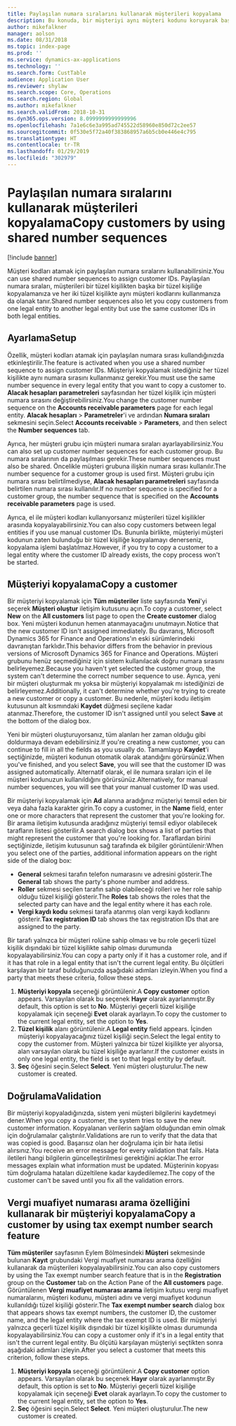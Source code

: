 ```yaml
---
title: Paylaşılan numara sıralarını kullanarak müşterileri kopyalama
description: Bu konuda, bir müşteriyi aynı müşteri kodunu koruyarak başka bir tüzel kişiliğe kopyalamak için paylaşılan numara sıralarının nasıl kullanılacağı açıklanmaktadır.
author: mikefalkner
manager: aolson
ms.date: 08/31/2018
ms.topic: index-page
ms.prod: ''
ms.service: dynamics-ax-applications
ms.technology: ''
ms.search.form: CustTable
audience: Application User
ms.reviewer: shylaw
ms.search.scope: Core, Operations
ms.search.region: Global
ms.author: mikefalkner
ms.search.validFrom: 2018-10-31
ms.dyn365.ops.version: 8.0999999999999996
ms.openlocfilehash: 7a1e6c6e3a995ad745522d58960e850d72c2ee57
ms.sourcegitcommit: 0f530e5f72a40f383868957a6b5cb0e446e4c795
ms.translationtype: HT
ms.contentlocale: tr-TR
ms.lasthandoff: 01/29/2019
ms.locfileid: "302979"
---
```

# <a name="copy-customers-by-using-shared-number-sequences"></a><span data-ttu-id="8dea2-103">Paylaşılan numara sıralarını kullanarak müşterileri kopyalama</span><span class="sxs-lookup"><span data-stu-id="8dea2-103">Copy customers by using shared number sequences</span></span>

[!include [banner](../includes/banner.md)]

<span data-ttu-id="8dea2-104">Müşteri kodları atamak için paylaşılan numara sıralarını kullanabilirsiniz.</span><span class="sxs-lookup"><span data-stu-id="8dea2-104">You can use shared number sequences to assign customer IDs.</span></span> <span data-ttu-id="8dea2-105">Paylaşılan numara sıraları, müşterileri bir tüzel kişilikten başka bir tüzel kişiliğe kopyalamanıza ve her iki tüzel kişilikte aynı müşteri kodlarını kullanmanıza da olanak tanır.</span><span class="sxs-lookup"><span data-stu-id="8dea2-105">Shared number sequences also let you copy customers from one legal entity to another legal entity but use the same customer IDs in both legal entities.</span></span>

## <a name="setup"></a><span data-ttu-id="8dea2-106">Ayarlama</span><span class="sxs-lookup"><span data-stu-id="8dea2-106">Setup</span></span>

<span data-ttu-id="8dea2-107">Özellik, müşteri kodları atamak için paylaşılan numara sırası kullandığınızda etkinleştirilir.</span><span class="sxs-lookup"><span data-stu-id="8dea2-107">The feature is activated when you use a shared number sequence to assign customer IDs.</span></span> <span data-ttu-id="8dea2-108">Müşteriyi kopyalamak istediğiniz her tüzel kişilikte aynı numara sırasını kullanmanız gerekir.</span><span class="sxs-lookup"><span data-stu-id="8dea2-108">You must use the same number sequence in every legal entity that you want to copy a customer to.</span></span> <span data-ttu-id="8dea2-109">**Alacak hesapları parametreleri** sayfasından her tüzel kişilik için müşteri numara sırasını değiştirebilirsiniz.</span><span class="sxs-lookup"><span data-stu-id="8dea2-109">You change the customer number sequence on the **Accounts receivable parameters** page for each legal entity.</span></span> <span data-ttu-id="8dea2-110">**Alacak hesapları** \> **Parametreler**'i ve ardından **Numara sıraları** sekmesini seçin.</span><span class="sxs-lookup"><span data-stu-id="8dea2-110">Select **Accounts receivable** \> **Parameters**, and then select the **Number sequences** tab.</span></span>

<span data-ttu-id="8dea2-111">Ayrıca, her müşteri grubu için müşteri numara sıraları ayarlayabilirsiniz.</span><span class="sxs-lookup"><span data-stu-id="8dea2-111">You can also set up customer number sequences for each customer group.</span></span> <span data-ttu-id="8dea2-112">Bu numara sıralarının da paylaşılması gerekir.</span><span class="sxs-lookup"><span data-stu-id="8dea2-112">These number sequences must also be shared.</span></span> <span data-ttu-id="8dea2-113">Öncelikle müşteri grubuna ilişkin numara sırası kullanılır.</span><span class="sxs-lookup"><span data-stu-id="8dea2-113">The number sequence for a customer group is used first.</span></span> <span data-ttu-id="8dea2-114">Müşteri grubu için numara sırası belirtilmediyse, **Alacak hesapları parametreleri** sayfasında belirtilen numara sırası kullanılır.</span><span class="sxs-lookup"><span data-stu-id="8dea2-114">If no number sequence is specified for a customer group, the number sequence that is specified on the **Accounts receivable parameters** page is used.</span></span>

<span data-ttu-id="8dea2-115">Ayrıca, el ile müşteri kodları kullanıyorsanız müşterileri tüzel kişilikler arasında kopyalayabilirsiniz.</span><span class="sxs-lookup"><span data-stu-id="8dea2-115">You can also copy customers between legal entities if you use manual customer IDs.</span></span> <span data-ttu-id="8dea2-116">Bununla birlikte, müşteriyi müşteri kodunun zaten bulunduğu bir tüzel kişiliğe kopyalamayı denerseniz, kopyalama işlemi başlatılmaz.</span><span class="sxs-lookup"><span data-stu-id="8dea2-116">However, if you try to copy a customer to a legal entity where the customer ID already exists, the copy process won't be started.</span></span>

## <a name="copy-a-customer"></a><span data-ttu-id="8dea2-117">Müşteriyi kopyalama</span><span class="sxs-lookup"><span data-stu-id="8dea2-117">Copy a customer</span></span>

<span data-ttu-id="8dea2-118">Bir müşteriyi kopyalamak için **Tüm müşteriler** liste sayfasında **Yeni**'yi seçerek **Müşteri oluştur** iletişim kutusunu açın.</span><span class="sxs-lookup"><span data-stu-id="8dea2-118">To copy a customer, select **New** on the **All customers** list page to open the **Create customer** dialog box.</span></span> <span data-ttu-id="8dea2-119">Yeni müşteri kodunun hemen atanmayacağını unutmayın.</span><span class="sxs-lookup"><span data-stu-id="8dea2-119">Notice that the new customer ID isn't assigned immediately.</span></span> <span data-ttu-id="8dea2-120">Bu davranış, Microsoft Dynamics 365 for Finance and Operations'ın eski sürümlerindeki davranıştan farklıdır.</span><span class="sxs-lookup"><span data-stu-id="8dea2-120">This behavior differs from the behavior in previous versions of Microsoft Dynamics 365 for Finance and Operations.</span></span> <span data-ttu-id="8dea2-121">Müşteri grubunu henüz seçmediğiniz için sistem kullanılacak doğru numara sırasını belirleyemez.</span><span class="sxs-lookup"><span data-stu-id="8dea2-121">Because you haven't yet selected the customer group, the system can't determine the correct number sequence to use.</span></span> <span data-ttu-id="8dea2-122">Ayrıca, yeni bir müşteri oluşturmak mı yoksa bir müşteriyi kopyalamak mı istediğinizi de belirleyemez.</span><span class="sxs-lookup"><span data-stu-id="8dea2-122">Additionally, it can't determine whether you're trying to create a new customer or copy a customer.</span></span> <span data-ttu-id="8dea2-123">Bu nedenle, müşteri kodu iletişim kutusunun alt kısmındaki **Kaydet** düğmesi seçilene kadar atanmaz.</span><span class="sxs-lookup"><span data-stu-id="8dea2-123">Therefore, the customer ID isn't assigned until you select **Save** at the bottom of the dialog box.</span></span>

<span data-ttu-id="8dea2-124">Yeni bir müşteri oluşturuyorsanız, tüm alanları her zaman olduğu gibi doldurmaya devam edebilirsiniz.</span><span class="sxs-lookup"><span data-stu-id="8dea2-124">If you're creating a new customer, you can continue to fill in all the fields as you usually do.</span></span> <span data-ttu-id="8dea2-125">Tamamlayıp **Kaydet**'i seçtiğinizde, müşteri kodunun otomatik olarak atandığını görürsünüz.</span><span class="sxs-lookup"><span data-stu-id="8dea2-125">When you've finished, and you select **Save**, you will see that the customer ID was assigned automatically.</span></span> <span data-ttu-id="8dea2-126">Alternatif olarak, el ile numara sıraları için el ile müşteri kodunuzun kullanıldığını görürsünüz.</span><span class="sxs-lookup"><span data-stu-id="8dea2-126">Alternatively, for manual number sequences, you will see that your manual customer ID was used.</span></span>

<span data-ttu-id="8dea2-127">Bir müşteriyi kopyalamak için **Ad** alanına aradığınız müşteriyi temsil eden bir veya daha fazla karakter girin.</span><span class="sxs-lookup"><span data-stu-id="8dea2-127">To copy a customer, in the **Name** field, enter one or more characters that represent the customer that you're looking for.</span></span> <span data-ttu-id="8dea2-128">Bir arama iletişim kutusunda aradığınız müşteriyi temsil ediyor olabilecek tarafların listesi gösterilir.</span><span class="sxs-lookup"><span data-stu-id="8dea2-128">A search dialog box shows a list of parties that might represent the customer that you're looking for.</span></span> <span data-ttu-id="8dea2-129">Taraflardan birini seçtiğinizde, iletişim kutusunun sağ tarafında ek bilgiler görüntülenir:</span><span class="sxs-lookup"><span data-stu-id="8dea2-129">When you select one of the parties, additional information appears on the right side of the dialog box:</span></span>

- <span data-ttu-id="8dea2-130">**General** sekmesi tarafın telefon numarasını ve adresini gösterir.</span><span class="sxs-lookup"><span data-stu-id="8dea2-130">The **General** tab shows the party's phone number and address.</span></span>
- <span data-ttu-id="8dea2-131">**Roller** sekmesi seçilen tarafın sahip olabileceği rolleri ve her role sahip olduğu tüzel kişiliği gösterir.</span><span class="sxs-lookup"><span data-stu-id="8dea2-131">The **Roles** tab shows the roles that the selected party can have and the legal entity where it has each role.</span></span>
- <span data-ttu-id="8dea2-132">**Vergi kaydı kodu** sekmesi tarafa atanmış olan vergi kaydı kodlarını gösterir.</span><span class="sxs-lookup"><span data-stu-id="8dea2-132">**Tax registration ID** tab shows the tax registration IDs that are assigned to the party.</span></span>

<span data-ttu-id="8dea2-133">Bir tarafı yalnızca bir müşteri rolüne sahip olması ve bu role geçerli tüzel kişilik dışındaki bir tüzel kişilikte sahip olması durumunda kopyalayabilirsiniz.</span><span class="sxs-lookup"><span data-stu-id="8dea2-133">You can copy a party only if it has a customer role, and if it has that role in a legal entity that isn't the current legal entity.</span></span> <span data-ttu-id="8dea2-134">Bu ölçütleri karşılayan bir taraf bulduğunuzda aşağıdaki adımları izleyin.</span><span class="sxs-lookup"><span data-stu-id="8dea2-134">When you find a party that meets these criteria, follow these steps.</span></span>

1. <span data-ttu-id="8dea2-135">**Müşteriyi kopyala** seçeneği görüntülenir.</span><span class="sxs-lookup"><span data-stu-id="8dea2-135">A **Copy customer** option appears.</span></span> <span data-ttu-id="8dea2-136">Varsayılan olarak bu seçenek **Hayır** olarak ayarlanmıştır.</span><span class="sxs-lookup"><span data-stu-id="8dea2-136">By default, this option is set to **No**.</span></span> <span data-ttu-id="8dea2-137">Müşteriyi geçerli tüzel kişiliğe kopyalamak için seçeneği **Evet** olarak ayarlayın.</span><span class="sxs-lookup"><span data-stu-id="8dea2-137">To copy the customer to the current legal entity, set the option to **Yes**.</span></span> 
2. <span data-ttu-id="8dea2-138">**Tüzel kişilik** alanı görüntülenir.</span><span class="sxs-lookup"><span data-stu-id="8dea2-138">A **Legal entity** field appears.</span></span> <span data-ttu-id="8dea2-139">İçinden müşteriyi kopyalayacağınız tüzel kişiliği seçin.</span><span class="sxs-lookup"><span data-stu-id="8dea2-139">Select the legal entity to copy the customer from.</span></span> <span data-ttu-id="8dea2-140">Müşteri yalnızca bir tüzel kişilikte yer alıyorsa, alan varsayılan olarak bu tüzel kişiliğe ayarlanır.</span><span class="sxs-lookup"><span data-stu-id="8dea2-140">If the customer exists in only one legal entity, the field is set to that legal entity by default.</span></span>
3. <span data-ttu-id="8dea2-141">**Seç** öğesini seçin.</span><span class="sxs-lookup"><span data-stu-id="8dea2-141">Select **Select**.</span></span> <span data-ttu-id="8dea2-142">Yeni müşteri oluşturulur.</span><span class="sxs-lookup"><span data-stu-id="8dea2-142">The new customer is created.</span></span>

## <a name="validation"></a><span data-ttu-id="8dea2-143">Doğrulama</span><span class="sxs-lookup"><span data-stu-id="8dea2-143">Validation</span></span>

<span data-ttu-id="8dea2-144">Bir müşteriyi kopyaladığınızda, sistem yeni müşteri bilgilerini kaydetmeyi dener.</span><span class="sxs-lookup"><span data-stu-id="8dea2-144">When you copy a customer, the system tries to save the new customer information.</span></span> <span data-ttu-id="8dea2-145">Kopyalanan verilerin sağlam olduğundan emin olmak için doğrulamalar çalıştırılır.</span><span class="sxs-lookup"><span data-stu-id="8dea2-145">Validations are run to verify that the data that was copied is good.</span></span> <span data-ttu-id="8dea2-146">Başarısız olan her doğrulama için bir hata iletisi alırsınız.</span><span class="sxs-lookup"><span data-stu-id="8dea2-146">You receive an error message for every validation that fails.</span></span> <span data-ttu-id="8dea2-147">Hata iletileri hangi bilgilerin güncelleştirilmesi gerektiğini açıklar.</span><span class="sxs-lookup"><span data-stu-id="8dea2-147">The error messages explain what information must be updated.</span></span> <span data-ttu-id="8dea2-148">Müşterinin kopyası tüm doğrulama hataları düzeltilene kadar kaydedilemez.</span><span class="sxs-lookup"><span data-stu-id="8dea2-148">The copy of the customer can't be saved until you fix all the validation errors.</span></span>

## <a name="copy-a-customer-by-using-tax-exempt-number-search-feature"></a><span data-ttu-id="8dea2-149">Vergi muafiyet numarası arama özelliğini kullanarak bir müşteriyi kopyalama</span><span class="sxs-lookup"><span data-stu-id="8dea2-149">Copy a customer by using tax exempt number search feature</span></span>

<span data-ttu-id="8dea2-150">**Tüm müşteriler** sayfasının Eylem Bölmesindeki **Müşteri** sekmesinde bulunan **Kayıt** grubundaki Vergi muafiyet numarası arama özelliğini kullanarak da müşterileri kopyalayabilirsiniz.</span><span class="sxs-lookup"><span data-stu-id="8dea2-150">You can also copy customers by using the Tax exempt number search feature that is in the **Registration** group on the **Customer** tab on the Action Pane of the **All customers** page.</span></span> <span data-ttu-id="8dea2-151">Görüntülenen **Vergi muafiyet numarası arama** iletişim kutusu vergi muafiyet numaralarını, müşteri kodunu, müşteri adını ve vergi muafiyet kodunun kullanıldığı tüzel kişiliği gösterir.</span><span class="sxs-lookup"><span data-stu-id="8dea2-151">The **Tax exempt number search** dialog box that appears shows tax exempt numbers, the customer ID, the customer name, and the legal entity where the tax exempt ID is used.</span></span> <span data-ttu-id="8dea2-152">Bir müşteriyi yalnızca geçerli tüzel kişilik dışındaki bir tüzel kişilikte olması durumunda kopyalayabilirsiniz.</span><span class="sxs-lookup"><span data-stu-id="8dea2-152">You can copy a customer only if it's in a legal entity that isn't the current legal entity.</span></span> <span data-ttu-id="8dea2-153">Bu ölçütü karşılayan müşteriyi seçtikten sonra aşağıdaki adımları izleyin.</span><span class="sxs-lookup"><span data-stu-id="8dea2-153">After you select a customer that meets this criterion, follow these steps.</span></span>

1. <span data-ttu-id="8dea2-154">**Müşteriyi kopyala** seçeneği görüntülenir.</span><span class="sxs-lookup"><span data-stu-id="8dea2-154">A **Copy customer** option appears.</span></span> <span data-ttu-id="8dea2-155">Varsayılan olarak bu seçenek **Hayır** olarak ayarlanmıştır.</span><span class="sxs-lookup"><span data-stu-id="8dea2-155">By default, this option is set to **No**.</span></span> <span data-ttu-id="8dea2-156">Müşteriyi geçerli tüzel kişiliğe kopyalamak için seçeneği **Evet** olarak ayarlayın.</span><span class="sxs-lookup"><span data-stu-id="8dea2-156">To copy the customer to the current legal entity, set the option to **Yes**.</span></span> 
2. <span data-ttu-id="8dea2-157">**Seç** öğesini seçin.</span><span class="sxs-lookup"><span data-stu-id="8dea2-157">Select **Select**.</span></span> <span data-ttu-id="8dea2-158">Yeni müşteri oluşturulur.</span><span class="sxs-lookup"><span data-stu-id="8dea2-158">The new customer is created.</span></span>
